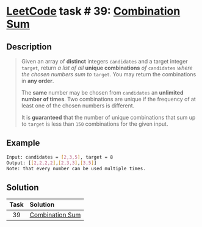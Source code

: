 # [LeetCode][leetcode] task # 39: [Combination Sum][task]

Description
-----------

> Given an array of **distinct** integers `candidates`
> and a target integer `target`, return _a list of all_
> **unique combinations** _of_ `candidates`
> _where the chosen numbers sum to_ `target`.
> You may return the combinations in **any order**.
>
> The **same** number may be chosen from `candidates`
> an **unlimited number of times**. Two combinations are unique
> if the frequency of at least one of the chosen numbers is different.
> 
> It is **guaranteed** that the number of unique combinations
> that sum up to `target` is less than `150` combinations for the given input.

Example
-------

```sh
Input: candidates = [2,3,5], target = 8
Output: [[2,2,2,2],[2,3,3],[3,5]]
Note: that every number can be used multiple times.
```

Solution
--------

| Task | Solution                    |
|:----:|:----------------------------|
|  39  | [Combination Sum][solution] |


[leetcode]: <http://leetcode.com/>
[task]: <https://leetcode.com/problems/combination-sum/>
[solution]: <https://github.com/wellaxis/praxis-leetcode/blob/main/src/main/java/com/witalis/praxis/leetcode/task/h1/p39/option/Practice.java>
